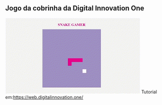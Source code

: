 ## Jogo da cobrinha da Digital Innovation One

![SnakeGame](https://github.com/MelloWill36/SnakeGame/blob/main/Snake.gif)
Tutorial em:https://web.digitalinnovation.one/
